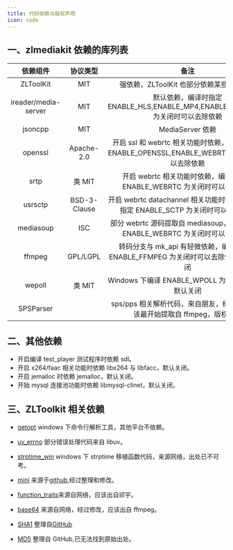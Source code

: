 ```yaml
---
title: 代码依赖与版权声明
icon: code
---
```


## 一、zlmediakit 依赖的库列表

|       依赖组件       |   协议类型   |                                              备注                                               |                                    项目地址                                    |
| :------------------: | :----------: | :---------------------------------------------------------------------------------------------: | :----------------------------------------------------------------------------: |
|      ZLToolKit       |     MIT      |                            强依赖，ZLToolKit 也部分依赖某些开源代码                             |                    https://github.com/ZLMediaKit/ZLToolKit                     |
| ireader/media-server |     MIT      |         默认依赖，编译时指定 ENABLE_HLS,ENABLE_MP4,ENABLE_RTPPROXY 为关闭时可以去除依赖         |                    https://github.com/ireader/media-server                     |
|       jsoncpp        |     MIT      |                                        MediaServer 依赖                                         |                 https://github.com/open-source-parsers/jsoncpp                 |
|       openssl        |  Apache-2.0  | 开启 ssl 和 webrtc 相关功能时依赖，编译时指定 ENABLE_OPENSSL,ENABLE_WEBRTC 为关闭时可以去除依赖 |                       https://github.com/openssl/openssl                       |
|         srtp         |    类 MIT    |            开启 webrtc 相关功能时依赖，编译时指定 ENABLE_WEBRTC 为关闭时可以去除依赖            |                        https://github.com/cisco/libsrtp                        |
|       usrsctp        | BSD-3-Clause |       开启 webrtc datachannel 相关功能时依赖，编译时指定 ENABLE_SCTP 为关闭时可以去除依赖       |                       https://github.com/sctplab/usrsctp                       |
|      mediasoup       |     ISC      |         部分 webrtc 源码提取自 mediasoup，编译时指定 ENABLE_WEBRTC 为关闭时可以去除依赖         |                     https://github.com/versatica/mediasoup                     |
|        ffmpeg        |   GPL/LGPL   |      转码分支与 mk_api 有轻微依赖，编译时指定 ENABLE_FFMPEG 为关闭时可以去除依赖，默认关闭      |                        https://github.com/FFmpeg/FFmpeg                        |
|        wepoll        |    类 MIT    |                       Windows 下编译 ENABLE_WPOLL 为开始时依赖，默认关闭                        |                     https://github.com/piscisaureus/wepoll                     |
|      SPSParser       |              |           sps/pps 相关解析代码，来自朋友，经过修改，应该最开始提取自 ffmpeg，版权存疑           | https://github.com/ZLMediaKit/ZLMediaKit/blob/master/src/Extension/SPSParser.h |

## 二、其他依赖

- 开启编译 test_player 测试程序时依赖 sdl。
- 开启 x264/faac 相关功能时依赖 libx264 与 libfacc，默认关闭。
- 开启 jemalloc 时依赖 jemalloc，默认关闭。
- 开始 mysql 连接池功能时依赖 libmysql-clinet，默认关闭。

## 三、ZLToolkit 相关依赖

- [getopt](https://github.com/ZLMediaKit/ZLToolKit/tree/master/src/win32) windows 下命令行解析工具，其他平台不依赖。
- [uv_errno](https://github.com/ZLMediaKit/ZLToolKit/blob/master/src/Util/uv_errno.h) 部分错误处理代码来自 libuv。
- [strptime_win](https://github.com/ZLMediaKit/ZLToolKit/blob/master/src/Util/strptime_win.cpp) windows 下 strptime 移植函数代码，来源网络，出处已不可考。
- [mini](https://github.com/ZLMediaKit/ZLToolKit/blob/master/src/Util/mini.h) 来源于[github](https://github.com/r-lyeh-archived/mINI),经过整理和修改。

- [function_traits](https://github.com/ZLMediaKit/ZLToolKit/blob/master/src/Util/function_traits.h)来源自网络，应该出自祁宇。
- [base64](https://github.com/ZLMediaKit/ZLToolKit/blob/master/src/Util/base64.h) 来源自网络，经过修改，应该出自 ffmpeg。
- [SHA1](https://github.com/ZLMediaKit/ZLToolKit/blob/master/src/Util/SHA1.h) 整理自[GitHub](https://github.com/vog/sha1)
- [MD5](https://github.com/ZLMediaKit/ZLToolKit/blob/master/src/Util/MD5.h) 整理自 GitHub,已无法找到原始出处。
